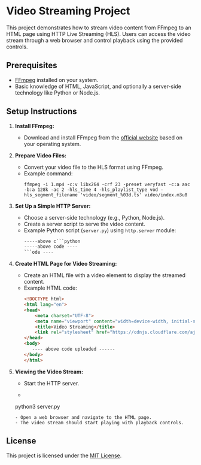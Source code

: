 # Video Streaming Project

This project demonstrates how to stream video content from FFmpeg to an HTML page using HTTP Live Streaming (HLS). Users can access the video stream through a web browser and control playback using the provided controls.

## Prerequisites

- [FFmpeg](https://ffmpeg.org/download.html) installed on your system.
- Basic knowledge of HTML, JavaScript, and optionally a server-side technology like Python or Node.js.

## Setup Instructions

1. **Install FFmpeg:**
   - Download and install FFmpeg from the [official website](https://ffmpeg.org/download.html) based on your operating system.

2. **Prepare Video Files:**
   - Convert your video file to the HLS format using FFmpeg.
   - Example command:
     ```
     ffmpeg -i 1.mp4 -c:v libx264 -crf 23 -preset veryfast -c:a aac -b:a 128k -ac 2 -hls_time 4 -hls_playlist_type vod -hls_segment_filename 'video/segment_%03d.ts' video/index.m3u8
     ```

3. **Set Up a Simple HTTP Server:**
   - Choose a server-side technology (e.g., Python, Node.js).
   - Create a server script to serve the video content.
   - Example Python script (`server.py`) using `http.server` module:
     ```python
     -----above c```python
     -----above code ----
     ```ode ----
     ```

4. **Create HTML Page for Video Streaming:**
   - Create an HTML file with a video element to display the streamed content.
   - Example HTML code:
     ```html
     <!DOCTYPE html>
     <html lang="en">
     <head>
         <meta charset="UTF-8">
         <meta name="viewport" content="width=device-width, initial-scale=1.0">
         <title>Video Streaming</title>
         <link rel="stylesheet" href="https://cdnjs.cloudflare.com/ajax/libs/font-awesome/5.15.4/css/all.min.css">
     </head>
     <body>
        ---- above code uploaded ------
     </body>
     </html>
     ```

5. **Viewing the Video Stream:**
   - Start the HTTP server.
   -  ``` python
    python3 server.py
     ```
   - Open a web browser and navigate to the HTML page.
   - The video stream should start playing with playback controls.

## License

This project is licensed under the [MIT License](LICENSE).
